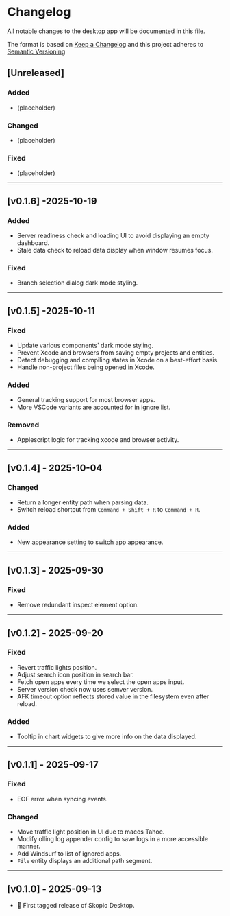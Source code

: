 <!-- markdownlint-disable MD024 -->

# Changelog

All notable changes to the desktop app will be documented in this file.

The format is based on [Keep a Changelog](https://keepachangelog.com/en/1.1.0/)
and this project adheres to [Semantic Versioning](https://semver.org/spec/v2.0.0.html)

## [Unreleased]

### Added

- (placeholder)

### Changed

- (placeholder)

### Fixed

- (placeholder)

---

## [v0.1.6] -2025-10-19

### Added

- Server readiness check and loading UI to avoid displaying an empty dashboard.
- Stale data check to reload data display when window resumes focus.

### Fixed

- Branch selection dialog dark mode styling.

---

## [v0.1.5] -2025-10-11

### Fixed

- Update various components' dark mode styling.
- Prevent Xcode and browsers from saving empty projects and entities.
- Detect debugging and compiling states in Xcode on a best-effort basis.
- Handle non-project files being opened in Xcode.

### Added

- General tracking support for most browser apps.
- More VSCode variants are accounted for in ignore list.

### Removed

- Applescript logic for tracking xcode and browser activity.

---

## [v0.1.4] - 2025-10-04

### Changed

- Return a longer entity path when parsing data.
- Switch reload shortcut from `Command + Shift + R` to `Command + R`.

### Added

- New appearance setting to switch app appearance.

---

## [v0.1.3] - 2025-09-30

### Fixed

- Remove redundant inspect element option.

---

## [v0.1.2] - 2025-09-20

### Fixed

- Revert traffic lights position.
- Adjust search icon position in search bar.
- Fetch open apps every time we select the open apps input.
- Server version check now uses semver version.
- AFK timeout option reflects stored value in the filesystem even after reload.

### Added

- Tooltip in chart widgets to give more info on the data displayed.

---

## [v0.1.1] - 2025-09-17

### Fixed

- EOF error when syncing events.

### Changed

- Move traffic light position in UI due to macos Tahoe.
- Modify olling log appender config to save logs in a more accessible manner.
- Add Windsurf to list of ignored apps.
- `File` entity displays an additional path segment.

---

## [v0.1.0] - 2025-09-13

- 🎉 First tagged release of Skopio Desktop.
